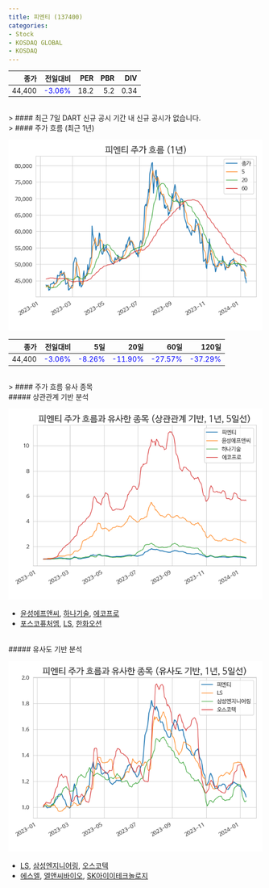 ```yaml
---
title: 피엔티 (137400)
categories:
- Stock
- KOSDAQ GLOBAL
- KOSDAQ
---
```


|종가|전일대비|PER|PBR|DIV|
|---:|-------:|--:|--:|--:|
|44,400|<span style="color: blue">-3.06%</span>|18.2|5.2|0.34|

<!-- more -->

<br>
> #### 최근 7일 DART 신규 공시
기간 내 신규 공시가 없습니다.

<br>
> #### 주가 흐름 (최근 1년)

![137400](/assets/images/stock/137400.png)

|종가|전일대비|5일|20일|60일|120일|
|---:|-------:|--:|---:|---:|----:|
|44,400|<span style="color: blue">-3.06%</span>|<span style="color: blue">-8.26%</span>|<span style="color: blue">-11.90%</span>|<span style="color: blue">-27.57%</span>|<span style="color: blue">-37.29%</span>|

<br>
> #### 주가 흐름 유사 종목

<br>
##### 상관관계 기반 분석

![137400](/assets/images/stock/137400_corr.png)
- [윤성에프앤씨](/372170/), [하나기술](/299030/), [에코프로](/086520/)
- [포스코퓨처엠](/003670/), [LS](/006260/), [한화오션](/042660/)

<br>
##### 유사도 기반 분석

![137400](/assets/images/stock/137400_sim.png)
- [LS](/006260/), [삼성엔지니어링](/028050/), [오스코텍](/039200/)
- [에스엘](/005850/), [엘앤씨바이오](/290650/), [SK아이이테크놀로지](/361610/)